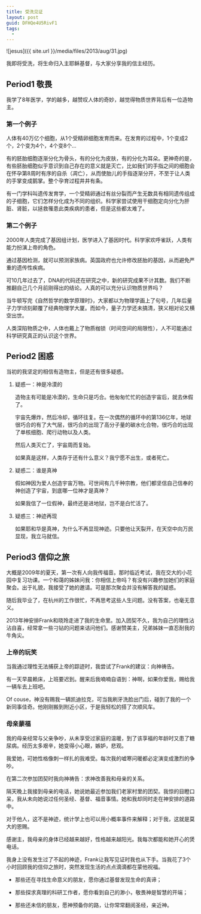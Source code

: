 ```yaml
---
title: 受洗见证
layout: post
guid: DFHQe4U5RivF1
tags:
  - 
---
```


<span class="image-800">![jesus]({{ site.url }}/media/files/2013/aug/31.jpg)</span>

我即将受洗，将生命归入主耶稣基督，与大家分享我的信主经历。

## Period1 敬畏

我学了8年医学，学的越多，越赞叹人体的奇妙，越觉得物质世界背后有一位造物主。

### 第一个例子

人体有40万亿个细胞，从1个受精卵细胞发育而来。在发育的过程中，1个变成2个，2个变为4个，4个变8个…

有的胚胎细胞逐渐分化为骨头，有的分化为皮肤，有的分化为耳朵。更神奇的是，有些胚胎细胞似乎意识到自己存在的意义就是灭亡，比如我们的手指之间的细胞会在怀孕第8周时有序的自杀（凋亡），从而使胎儿的手指逐渐分开，不至于让人类的手掌变成鹅掌。整个孕育过程井井有条。

有一门学科叫遗传发育学，一个受精卵通过有丝分裂而产生无数具有相同遗传组成的子细胞，它们怎样分化成为不同的组织。科学家尝试使用干细胞定向分化为肝脏、肾脏，以拯救罹患此类疾病的患者，但是这些都太难了。

### 第二个例子

2000年人类完成了基因组计划，医学进入了基因时代。科学家欢呼雀跃，人类有能力扮演上帝的角色。

通过基因检测，就可以预测家族病。英国政府也允许修改胚胎的基因，从而避免严重的遗传性疾病。

可10几年过去了，DNA的代码还在研究之中，新的研究成果不计其数。我们不断推翻自己几个月前刚得出的结论。人真的可以充分认识物质世界吗？

当牛顿写完《自然哲学的数学原理时》，大家都以为物理学画上了句号，几年后量子力学顷刻颠覆了经典物理学大厦。而如今，量子力学还未搞清，狭义相对论又横空出世。

人类深陷物质之中，人体也戴上了物质枷锁（时间空间的局限性），人不可能通过科学研究真正的认识这个世界。

## Period2 困惑

当初的我坚定的相信有造物主，但是还有很多疑惑。

1.  疑惑一：神是冷漠的

	造物主有可能是冷漠的，生命只是巧合。他匆匆忙忙的创造宇宙后，就去休假了。

	宇宙先爆炸，然后冷却，循环往复。在一次偶然的循环中的第136亿年，地球很巧合的有了大气层，很巧合的出现了高分子量的碳水化合物，很巧合的出现了单核细胞、爬行动物以及人类。

	然后人类灭亡了，宇宙周而复始。

	如果真是这样，人类存于还有什么意义？我宁愿不出生，或者死亡。

2. 疑惑二：谁是真神

	假如神因为爱人创造宇宙万物。可世间有几千种宗教，他们都坚信自己信奉的神创造了宇宙，到底哪一位神才是真神？

	如果我信了一位假神，最终还是进地狱，岂不是白忙活了。

3. 疑惑三：神迹再现

	如果耶和华是真神，为什么不再显现神迹。只要他让天裂开，在天空中向万民显现，我立马就信。


## Period3 信仰之旅

大概是2009年的夏天，第一次有人向我传福音。那时临近考试，我在交大的小花园中复习功课。一个和蔼的姊妹问我：你相信上帝吗？有没有兴趣参加她们的家庭聚会。出于礼貌，我接受了她的邀请。可是那次聚会并没有解答我的疑惑。

随后我毕业了，在杭州的工作很忙，不再思考这些人生问题。没有答案，也毫无意义。

2013年神安排Frank和晓玲走进了我的生命里。加入团契不久，我为自己的理性沾沾自喜，经常拿一些刁钻的问题来诘问他们。感谢赞美主，兄弟姊妹一直忍耐我的牛角尖。

### 上帝的玩笑

当我通过理性无法捕获上帝的踪迹时，我尝试了Frank的建议：向神祷告。

有一天早晨赖床，上班要迟到。醒来后我喃喃自语到：神啊，如果你爱我，赐给我一辆车去上班吧。

Of couse，神没有赐我一辆凯迪拉克，可当我刷牙洗脸出门后，碰到了我的一个新同事佳奇。他刚刚搬到附近小区，于是我轻松的搭了次顺风车。

### 母亲蒙福

我的母亲经常与父亲争吵，从未享受过家庭的温暖，到了该享福的年龄时又患了糖尿病。经历太多艰辛，她变得小心眼，嫉妒，悲观。

我爱她，可她性格像刺一样扎的我难受。每次我的嘘寒问暖都必定演变成激烈的争吵。

在第二次参加团契时我向神祷告：求神改善我和母亲的关系。

隔天晚上我接到母亲的电话，她说她最近参加我们老家村里的团契。我惊的目瞪口呆，我从未向她说过任何圣经、基督、福音事情。她和我却同时走在神安排的道路中。

对于他人，这不是神迹，统计学上也可以用小概率事件来解释；对于我，这就是莫大的恩赐。

感谢主，我母亲的身体已经越来越好，性格越来越阳光。我每次都能和她开心的煲电话。

我身上没有发生过了不起的神迹，Frank让我写见证时我也从下手。当我花了3个小时回顾我的信仰之旅时，突然发现生活的点点滴滴都在蒙他祝福。

* 那些还在寻找生命意义的朋友，愿你通过基督发现生命的真谛；

* 那些探求真理的科研工作者，愿你看到自己的渺小，敬畏神是智慧的开端；

* 那些还未信的朋友，愿神预备你的路，让你常常翻阅圣经，亲近神。


